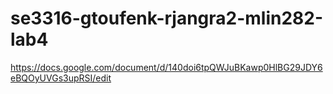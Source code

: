 # se3316-gtoufenk-rjangra2-mlin282-lab4

https://docs.google.com/document/d/140doi6tpQWJuBKawp0HlBG29JDY6eBQOyUVGs3upRSI/edit
